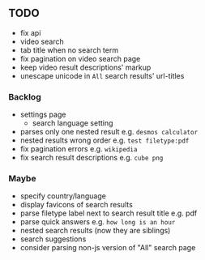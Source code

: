 ## TODO

-   fix api
-   video search
-   tab title when no search term
-   fix pagination on video search page
-   keep video result descriptions' markup
-   unescape unicode in `All` search results' url-titles

### Backlog

-   settings page
    -   search language setting
-   parses only one nested result e.g. `desmos calculator`
-   nested results wrong order e.g. `test filetype:pdf`
-   fix pagination errors e.g. `wikipedia`
-   fix search result descriptions e.g. `cube png`

### Maybe

-   specify country/language
-   display favicons of search results
-   parse filetype label next to search result title e.g. pdf
-   parse quick answers e.g. `how long is an hour`
-   nested search results (now they are siblings)
-   search suggestions
-   consider parsing non-js version of "All" search page
